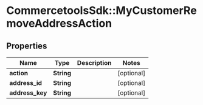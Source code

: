 # CommercetoolsSdk::MyCustomerRemoveAddressAction

## Properties
Name | Type | Description | Notes
------------ | ------------- | ------------- | -------------
**action** | **String** |  | [optional] 
**address_id** | **String** |  | [optional] 
**address_key** | **String** |  | [optional] 

